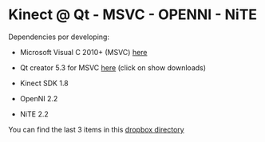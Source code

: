 Kinect @ Qt - MSVC - OPENNI - NiTE
===

Dependencies por developing:

* Microsoft Visual C 2010+ (MSVC) [here](http://www.visualstudio.com/en-us/products/visual-studio-express-vs.aspx)
* Qt creator 5.3 for MSVC [here](http://qt-project.org/downloads) (click on show downloads)

* Kinect SDK 1.8
* OpenNI 2.2
* NiTE 2.2

You can find the last 3 items in this [dropbox directory](https://www.dropbox.com/sh/12hv0w9dx3p04ml/AACrdKm-uI5klJKcOSY6pCima)

